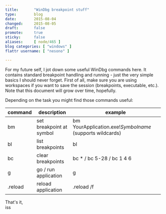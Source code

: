 ```yaml
---
title:       "WinDbg breakpoint stuff"
type:        blog
date:        2015-08-04
changed:     2015-08-05
draft:       false
promote:     true
sticky:      false
aliases:     [ node/465 ]
blog categories: [ "windows" ]
flattr username: [ "nesono" ]

---
```


<!--more-->
For my future self, I jot down some useful WinDbg commands here. It contains standard breakpoint handling and running - just the very simple basics I should never forget.
First of all, make sure you are using workspaces if you want to save the session (breakpoints, executable, etc.). Note that this document will grow over time, hopefully.

Depending on the task you might find those commands useful:

| command | description              | example |
| ------- | ------------------------ | ------- |
| bm      | set breakpoint at symbol | bm YourApplication.exe!*Symbolname* (supports wildcards) |
| bl      | list breakpoints         | bl      |
| bc      | clear breakpoints        | bc * / bc 5-28 / bc 1 4 6 |
| g       | go / run application     | g       |
| .reload | reload application       | .reload /f |

That's it,  
iss
